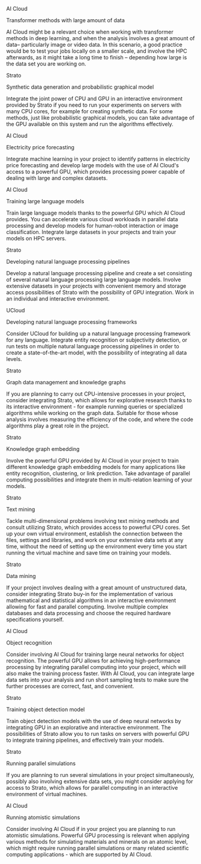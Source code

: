 

<div class="usecase-grid">
  <div class="usecase-container">
    <div class="usecase-card">
        <div class="usecase-content">
            <div class="usecase-header">
                <p class="usecase-label">AI Cloud</p>
            </div>
            <p class="usecase-title">Transformer methods with large amount of data</p>
            <p class="usecase-description">AI Cloud might be a relevant choice when working with transformer methods in deep learning, and when the analysis involves a great amount of data– particularly image or video data. In this scenario, a good practice would be to test your jobs locally on a smaller scale, and involve the HPC afterwards, as it might take a long time to finish – depending how large is the data set you are working on.</p>
        </div>
    </div>
  </div>

  <div class="usecase-container">
    <div class="usecase-card">
        <div class="usecase-content">
            <div class="usecase-header">
                <p class="usecase-label">Strato</p>
            </div>
            <p class="usecase-title">Synthetic data generation and probabilistic graphical model</p>
            <p class="usecase-description">Integrate the joint power of CPU and GPU in an interactive environment provided by Strato if you need to run your experiments on servers with many CPU cores, for example for creating synthetic data. For some methods, just like probabilistic graphical models, you can take advantage of the GPU available on this system and run the algorithms effectively.</p>
        </div>
    </div>
  </div>

  <div class="usecase-container">
    <div class="usecase-card">
        <div class="usecase-content">
            <div class="usecase-header">
                <p class="usecase-label">AI Cloud</p>
            </div>
            <p class="usecase-title">Electricity price forecasting</p>
            <p class="usecase-description">Integrate machine learning in your project to identify patterns in electricity price forecasting and develop large models with the use of AI Cloud's access to a powerful GPU, which provides processing power capable of dealing with large and complex datasets.</p>
        </div>
    </div>
  </div>

  <div class="usecase-container">
    <div class="usecase-card">
        <div class="usecase-content">
            <div class="usecase-header">
                <p class="usecase-label">AI Cloud</p>
            </div>
            <p class="usecase-title">Training large language models</p>
            <p class="usecase-description">Train large language models thanks to the powerful GPU which AI Cloud provides. You can accelerate various cloud workloads in parallel data processing and develop models for human-robot interaction or image classification. Integrate large datasets in your projects and train your models on HPC servers.</p>
        </div>
    </div>
  </div>

  <div class="usecase-container">
    <div class="usecase-card">
        <div class="usecase-content">
            <div class="usecase-header">
                <p class="usecase-label">Strato</p>
            </div>
            <p class="usecase-title">Developing natural language processing pipelines</p>
            <p class="usecase-description">Develop a natural language processing pipeline and create a set consisting of several natural language processing large language models. Involve extensive datasets in your projects with convenient memory and storage access possibilities of Strato with the possibility of GPU integration. Work in an individual and interactive environment.</p>
        </div>
    </div>
  </div>


  <div class="usecase-container">
    <div class="usecase-card">
        <div class="usecase-content">
            <div class="usecase-header">
                <p class="usecase-label">UCloud</p>
            </div>
            <p class="usecase-title">Developing natural language processing frameworks</p>
            <p class="usecase-description">Consider UCloud for building up a natural language processing framework for any language. Integrate entity recognition or subjectivity detection, or run tests on multiple natural language processing pipelines in order to create a state-of-the-art model, with the possibility of integrating all data levels.</p>
        </div>
    </div>
  </div>


  <div class="usecase-container">
    <div class="usecase-card">
        <div class="usecase-content">
            <div class="usecase-header">
                <p class="usecase-label">Strato</p>
            </div>
            <p class="usecase-title">Graph data management and knowledge graphs</p>
            <p class="usecase-description">If you are planning to carry out CPU-intensive processes in your project, consider integrating Strato, which allows for explorative research thanks to its interactive environment - for example running queries or specialized algorithms while working on the graph data. Suitable for those whose analysis involves measuring the efficiency of the code, and where the code algorithms play a great role in the project.</p>
        </div>
    </div>
  </div>
  
  <div class="usecase-container">
    <div class="usecase-card">
        <div class="usecase-content">
            <div class="usecase-header">
                <p class="usecase-label">Strato</p>
            </div>
            <p class="usecase-title">Knowledge graph embedding</p>
            <p class="usecase-description">Involve the powerful GPU provided by AI Cloud in your project to train different knowledge graph embedding models for many applications like entity recognition, clustering, or link prediction. Take advantage of parallel computing possibilities and integrate them in multi-relation learning of your models.</p>
        </div>
    </div>
  </div>

  <div class="usecase-container">
    <div class="usecase-card">
        <div class="usecase-content">
            <div class="usecase-header">
                <p class="usecase-label">Strato</p>
            </div>
            <p class="usecase-title">Text mining</p>
            <p class="usecase-description">Tackle multi-dimensional problems involving text mining methods and consult utilizing Strato, which provides access to powerful CPU cores. Set up your own virtual environment, establish the connection between the files, settings and libraries, and work on your extensive data sets at any time, without the need of setting up the environment every time you start running the virtual machine and save time on training your models.</p>
        </div>
    </div>
  </div>
  
  <div class="usecase-container">
    <div class="usecase-card">
        <div class="usecase-content">
            <div class="usecase-header">
                <p class="usecase-label">Strato</p>
            </div>
            <p class="usecase-title">Data mining</p>
            <p class="usecase-description">If your project involves dealing with a great amount of unstructured data, consider integrating Strato buy-in for the implementation of various mathematical and statistical algorithms in an interactive environment allowing for fast and parallel computing. Involve multiple complex databases and data processing and choose the required hardware specifications yourself.</p>
        </div>
    </div>
  </div>

  <div class="usecase-container">
    <div class="usecase-card">
        <div class="usecase-content">
            <div class="usecase-header">
                <p class="usecase-label">AI Cloud</p>
            </div>
            <p class="usecase-title">Object recognition</p>
            <p class="usecase-description">Consider involving AI Cloud for training large neural networks for object recognition. The powerful GPU allows for achieving high-performance processing by integrating parallel computing into your project, which will also make the training process faster. With AI Cloud, you can integrate large data sets into your analysis and run short sampling tests to make sure the further processes are correct, fast, and convenient.</p>
        </div>
    </div>
  </div>

  <div class="usecase-container">
    <div class="usecase-card">
        <div class="usecase-content">
            <div class="usecase-header">
                <p class="usecase-label">Strato</p>
            </div>
            <p class="usecase-title">Training object detection model</p>
            <p class="usecase-description">Train object detection models with the use of deep neural networks by integrating GPU in an explorative and interactive environment. The possibilities of Strato allow you to run tasks on servers with powerful GPU to integrate training pipelines, and effectively train your models.</p>
        </div>
    </div>
  </div>

  <div class="usecase-container">
    <div class="usecase-card">
        <div class="usecase-content">
            <div class="usecase-header">
                <p class="usecase-label">Strato</p>
            </div>
            <p class="usecase-title">Running parallel simulations</p>
            <p class="usecase-description">If you are planning to run several simulations in your project simultaneously, possibly also involving extensive data sets, you might consider applying for access to Strato, which allows for parallel computing in an interactive environment of virtual machines.</p>
        </div>
    </div>
  </div>
  
  <div class="usecase-container">
    <div class="usecase-card">
        <div class="usecase-content">
            <div class="usecase-header">
                <p class="usecase-label">AI Cloud</p>
            </div>
            <p class="usecase-title">Running atomistic simulations</p>
            <p class="usecase-description">Consider involving AI Cloud if in your project you are planning to run atomistic simulations. Powerful GPU processing is relevant when applying various methods for simulating materials and minerals on an atomic level, which might require running parallel simulations or many related scientific computing applications - which are supported by AI Cloud.</p>
        </div>
    </div>
  </div>

</div>
